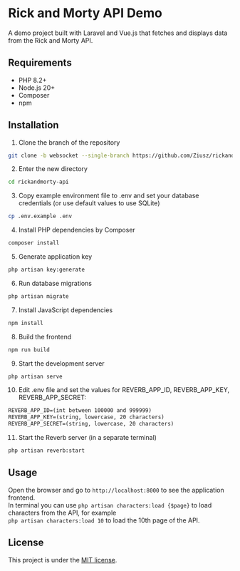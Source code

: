 # Rick and Morty API Demo

A demo project built with Laravel and Vue.js that fetches and displays data from the Rick and Morty API.

## Requirements

- PHP 8.2+
- Node.js 20+
- Composer
- npm

## Installation

1. Clone the branch of the repository
```bash
git clone -b websocket --single-branch https://github.com/Ziusz/rickandmorty-api.git
```

2. Enter the new directory
```bash
cd rickandmorty-api
```

3. Copy example environment file to .env and set your database credentials (or use default values to use SQLite)
```bash
cp .env.example .env
```   

4. Install PHP dependencies by Composer
```bash
composer install
```

5. Generate application key
```bash
php artisan key:generate
```   

6. Run database migrations
```bash
php artisan migrate
```

7. Install JavaScript dependencies
```bash
npm install
```

8. Build the frontend
```bash
npm run build
```

9. Start the development server
```bash
php artisan serve
```

10. Edit .env file and set the values for REVERB_APP_ID, REVERB_APP_KEY, REVERB_APP_SECRET:
```txt
REVERB_APP_ID=(int between 100000 and 999999)
REVERB_APP_KEY=(string, lowercase, 20 characters)
REVERB_APP_SECRET=(string, lowercase, 20 characters)
```

11. Start the Reverb server (in a separate terminal)
```bash
php artisan reverb:start
```

## Usage

Open the browser and go to `http://localhost:8000` to see the application frontend.<br>
In terminal you can use `php artisan characters:load {$page}` to load characters from the API, for example<br>
`php artisan characters:load 10` to load the 10th page of the API.

## License

This project is under the [MIT license](LICENSE).
